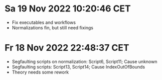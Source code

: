 # Sa 19 Nov 2022 10:20:46 CET
- Fix executables and workflows
- Normalizations fin, but still need fixings

# Fr 18 Nov 2022 22:48:37 CET
- Segfaulting scripts on normalization: Script6, Script11; Cause unknown
- Segfaulting scripts: Script13, Script14; Cause IndexOutOfBounds
- Theory needs some rework
